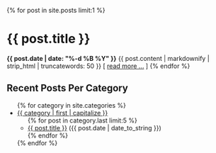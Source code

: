 {% for post in site.posts limit:1 %}
  <h1>{{ post.title }}</h1>
  <span><strong>{{ post.date | date: "%-d %B %Y" }}</strong></span>
  {{ post.content | markdownify | strip_html | truncatewords: 50 }} [ <a href="{{ post.url }}">read more ...</a> ]
{% endfor %}

<h2>Recent Posts Per Category</h2>
<ul>
{% for category in site.categories %}
  <li><a href="{{ site.url }}/categories/{{ category | first }}.html" name="{{ category | first }}">{{ category | first | capitalize }}</a>
    <ul>
    {% for post in category.last limit:5 %}
      <li>
        <a href="{{ post.url }}">{{ post.title }}</a> ({{ post.date | date_to_string }})
      </li>
    {% endfor %}
    </ul>
  </li>
{% endfor %}
</ul>
